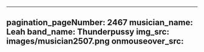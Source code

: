 ------
pagination_pageNumber: 2467
musician_name: Leah
band_name: Thunderpussy
img_src: images/musician2507.png
onmouseover_src: 
------